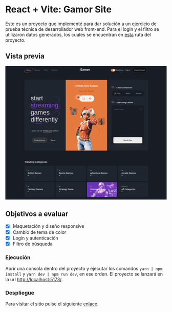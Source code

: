 # React + Vite: Gamor Site

Este es un proyecto que implementé para dar solución a un ejercicio de prueba técnica de desarrollador web front-end. Para el login y el filtro se utilizaron datos generados, los cuales se encuentran en [esta](./src/mock/) ruta del proyecto.

## Vista previa

![vista-previa](./public/preview/1-site_preview_dark_theme.png)

## Objetivos a evaluar

- [x] Maquetación y diseño responsive
- [x] Cambio de tema de color
- [x] Login y autenticación
- [x] Filtro de búsqueda

### Ejecución

Abrir una consola dentro del proyecto y ejecutar los comandos `yarn | npm install` y `yarn dev | npm run dev`, en ese orden. El proyecto se lanzará en la url <http://localhost:5173/>.

### Despliegue

Para visitar el sitio pulse el siguiente [enlace](https://hesoler-assessment-avg.netlify.app).
